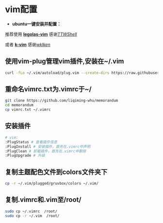# vim配置

* **ubuntu一键安装并配置：**

推荐使用 [**legolas-vim**](<https://github.com/TTWShell/legolas-vim>) 感谢[*TTWShell*](<https://github.com/TTWShell>)

或者 [**k-vim**](<https://github.com/wklken/k-vim>) 感谢[*wklken*](<https://github.com/wklken>)

## 使用vim-plug管理vim插件,安装在~/.vim

```bash
curl -fLo ~/.vim/autoload/plug.vim --create-dirs https://raw.githubusercontent.com/junegunn/vim-plug/master/plug.vim
```

## 重命名vimrc.txt为.vimrc于~/

```bash
git clone https://github.com/liqiming-whu/memorandum
cd memorandum
cp vimrc.txt ~/.vimrc
```

## 安装插件

```bash
# vim:
:PlugStatus # 查看插件信息
:PlugInstall # 安装插件，首先在.vimrc中声明
:PlugClean # 卸载插件，首先在.vimrc中删除
:PlugUpgrade # 升级
```
## 复制主题配色文件到colors文件夹下

```bash
cp -r ~/.vim/plugged/gruvbox/colors ~/.vim/
```
## 复制.vimrc和.vim至/root/

```bash
sudo cp ~/.vimrc  /root/
sudo cp -r ~/.vim  /root/
```
